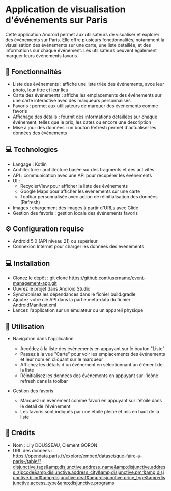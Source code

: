 # Application de visualisation d'événements sur Paris

Cette application Android permet aux utilisateurs de visualiser et explorer des événements sur Paris. Elle offre plusieurs fonctionnalités, notamment la visualisation des événements sur une carte, une liste détaillée, et des informations sur chaque événement. Les utilisateurs peuvent également marquer leurs événements favoris.

## 📝 Fonctionnalités

- Liste des événements : affiche une liste triée des événements, avce leur photo, leur titre et leur lieu
- Carte des événements : affiche les emplacements des événements sur une carte interactive avec des marqueurs personnalisés
- Favoris : permet aux utilisateurs de marquer des événements comme favoris
- Affichage des détails : fournit des informations détaillées sur chaque événement, telles que le prix, les dates ou encore une description
- Mise à jour des données : un bouton Refresh permet d'actualiser les données des événements

## 💻 Technologies

- Langage : Kotlin 
- Architecture : architecture basée sur des fragments et des activités
- API : communication avec une API pour récupérer les événements
- UI :
  - RecyclerView pour afficher la liste des événements
  - Google Maps pour afficher les événements sur une carte
  - Toolbar personnalisée avec action de réinitialisation des données (Refresh)
- Images : chargement des images à partir d'URLs avec Glide
- Gestion des favoris : gestion locale des événements favoris

## ⚙️ Configuration requise

- Android 5.0 (API niveau 21) ou supérieur
- Connexion Internet pour charger les données des événements

## 💻 Installation

- Clonez le dépôt : git clone https://github.com/username/event-management-app.git
- Ouvrez le projet dans Android Studio
- Synchronisez les dépendances dans le fichier build.gradle 
- Ajoutez votre clé API dans la partie meta-data du fichier AndroidManifest.xml
- Lancez l'application sur un émulateur ou un appareil physique

## 🚀 Utilisation

- Navigation dans l'application
    - Accédez à la liste des événements en appuyant sur le bouton "Liste"
    - Passez à la vue "Carte" pour voir les emplacements des événements et leur nom en cliquant sur le marqueur
    - Affichez les détails d'un événement en sélectionnant un élément de la liste
    - Réinitialisez les données des événements en appuyant sur l'icône refresh dans la toolbar

- Gestion des favoris
    - Marquez un événement comme favori en appuyant sur l'étoile dans le détail de l'événement
    - Les favoris sont indiqués par une étoile pleine et mis en haut de la liste

## 📝 Crédits

- Nom : Lily DOUSSEAU, Clément GORON
- URL des données : https://opendata.paris.fr/explore/embed/dataset/que-faire-a-paris-/table/?disjunctive.tags&amp;disjunctive.address_name&amp;disjunctive.address_zipcode&amp;disjunctive.address_city&amp;disjunctive.pmr&amp;disjunctive.blind&amp;disjunctive.deaf&amp;disjunctive.price_type&amp;disjunctive.access_type&amp;disjunctive.programs



